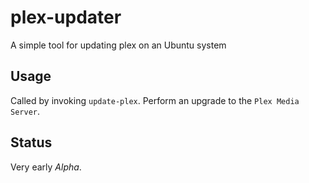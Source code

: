 # plex-updater

A simple tool for updating plex on an Ubuntu system

## Usage

Called by invoking `update-plex`. Perform an upgrade to the `Plex Media Server`.

## Status

Very early _Alpha_.